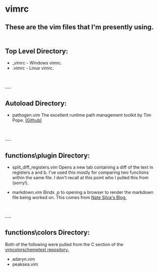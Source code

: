 vimrc
=====

These are the vim files that I'm presently using.
<br>
<br>
---

Top Level Directory:
--------------------
* \_vimrc - Windows vimrc.
* .vimrc - Linux vimrc.
<br>
<br>
---

Autoload Directory:
-------------------
*   pathogen.vim
    The excellent runtime path management toolkit by Tim Pope. [\(Github\)](https://github.com/tpope/vim-pathogen)
<br>
<br>
---

functions\\plugin Directory:
----------------------------

*   split\_diff\_registers.vim
    Opens a new tab containing a diff of the text in registers a and b. I've used this mostly for comparing two functions within the same file.
    I don't recall at this point who I pulled this from (sorry!).

*   markdown.vim
    Binds ,p to opening a browser to render the markdown file being worked on. This comes from [Nate Silva's Blog.](http://blog.natesilva.com/post/5256838248/how-to-preview-a-markdown-document-in-vim)
<br>
<br>
---

functions\\colors Directory:
----------------------------

Both of the following were pulled from the C section of the [vimcolorschemetest repository.](http://vimcolorschemetest.googlecode.com/svn/html/index-c.html)

* adaryn.vim
* peaksea.vim
